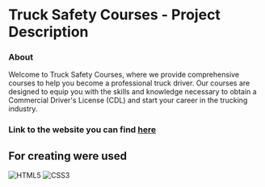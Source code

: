 # Truck Safety Courses - Project Description <br>

### About <br/>

Welcome to Truck Safety Courses, where we provide comprehensive courses to help you become a professional truck driver. Our courses are designed to equip you with the skills and knowledge necessary to obtain a Commercial Driver's License (CDL) and start your career in the trucking industry.<br/>

### Link to the website you can find [here](https://github.com/PAZIUK/PAZIUK/blob/main/README.md#my-projects)<br/>

## For creating were used <br/>

![HTML5](https://img.shields.io/badge/-HTML5-ffffff?style=for-the-badge&logo=html5)
![CSS3](https://img.shields.io/badge/-CSS3-264de4?style=for-the-badge&logo=css3)
